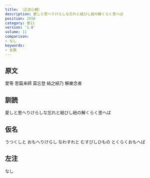 ```yaml
---
title: （正述心緒）
description: 愛しと思へりけらしな忘れと結びし紐の解くらく思へば
position: 2558
category: 巻11
version: '1.0'
volume: 11
comparison:
- なし
keywords:
- 女歌
---
```


## 原文

愛等 思篇来師 莫忘登 結之紐乃 解樂念者

## 訓読

愛しと思へりけらしな忘れと結びし紐の解くらく思へば

## 仮名

うつくしと おもへりけらし なわすれと むすびしひもの とくらくおもへば

## 左注

なし
